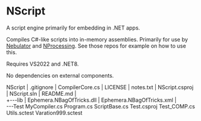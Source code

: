 # NScript
A script engine primarily for embedding in .NET apps.

Compiles C#-like scripts into in-memory assemblies. Primarily for use by [Nebulator](https://github.com/cepthomas/Nebulator/blob/main/README.md)
and [NProcessing](https://github.com/cepthomas/NProcessing/blob/main/README.md). See those repos for example on how to use this.

Requires VS2022 and .NET8.

No dependencies on external components.


NScript
|   .gitignore
|   CompilerCore.cs
|   LICENSE
|   notes.txt
|   NScript.csproj
|   NScript.sln
|   README.md
|   
+---lib
|       Ephemera.NBagOfTricks.dll
|       Ephemera.NBagOfTricks.xml
|       
\---Test
        MyCompiler.cs
        Program.cs
        ScriptBase.cs
        Test.csproj
        Test_COMP.cs
        Utils.sctest
        Varation999.sctest
        

